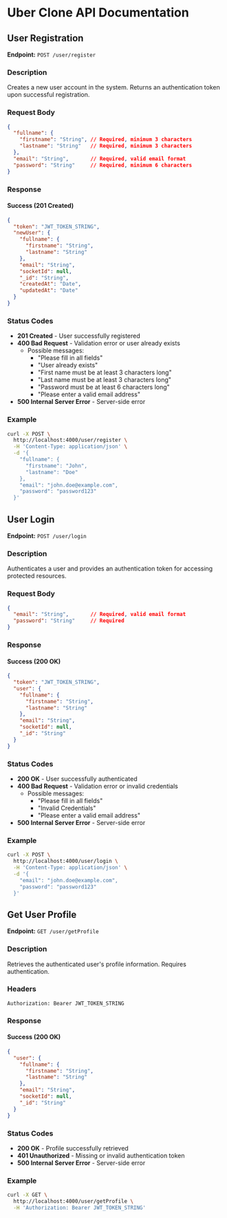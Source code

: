 # Uber Clone API Documentation

## User Registration
**Endpoint:** `POST /user/register`

### Description
Creates a new user account in the system. Returns an authentication token upon successful registration.

### Request Body
```json
{
  "fullname": {
    "firstname": "String", // Required, minimum 3 characters
    "lastname": "String"   // Required, minimum 3 characters
  },
  "email": "String",       // Required, valid email format
  "password": "String"     // Required, minimum 6 characters
}
```

### Response

#### Success (201 Created)
```json
{
  "token": "JWT_TOKEN_STRING",
  "newUser": {
    "fullname": {
      "firstname": "String",
      "lastname": "String"
    },
    "email": "String",
    "socketId": null,
    "_id": "String",
    "createdAt": "Date",
    "updatedAt": "Date"
  }
}
```

### Status Codes
- **201 Created** - User successfully registered
- **400 Bad Request** - Validation error or user already exists
  - Possible messages:
    - "Please fill in all fields"
    - "User already exists" 
    - "First name must be at least 3 characters long"
    - "Last name must be at least 3 characters long"
    - "Password must be at least 6 characters long"
    - "Please enter a valid email address"
- **500 Internal Server Error** - Server-side error

### Example
```bash
curl -X POST \
  http://localhost:4000/user/register \
  -H 'Content-Type: application/json' \
  -d '{
    "fullname": {
      "firstname": "John",
      "lastname": "Doe"
    },
    "email": "john.doe@example.com",
    "password": "password123"
  }'
```

## User Login
**Endpoint:** `POST /user/login`

### Description
Authenticates a user and provides an authentication token for accessing protected resources.

### Request Body
```json
{
  "email": "String",       // Required, valid email format
  "password": "String"     // Required
}
```

### Response

#### Success (200 OK)
```json
{
  "token": "JWT_TOKEN_STRING",
  "user": {
    "fullname": {
      "firstname": "String",
      "lastname": "String"
    },
    "email": "String",
    "socketId": null,
    "_id": "String"
  }
}
```

### Status Codes
- **200 OK** - User successfully authenticated
- **400 Bad Request** - Validation error or invalid credentials
  - Possible messages:
    - "Please fill in all fields"
    - "Invalid Credentials"
    - "Please enter a valid email address"
- **500 Internal Server Error** - Server-side error

### Example
```bash
curl -X POST \
  http://localhost:4000/user/login \
  -H 'Content-Type: application/json' \
  -d '{
    "email": "john.doe@example.com",
    "password": "password123"
  }'
```

## Get User Profile
**Endpoint:** `GET /user/getProfile`

### Description
Retrieves the authenticated user's profile information. Requires authentication.

### Headers
```
Authorization: Bearer JWT_TOKEN_STRING
```

### Response

#### Success (200 OK)
```json
{
  "user": {
    "fullname": {
      "firstname": "String",
      "lastname": "String"
    },
    "email": "String",
    "socketId": null,
    "_id": "String"
  }
}
```

### Status Codes
- **200 OK** - Profile successfully retrieved
- **401 Unauthorized** - Missing or invalid authentication token
- **500 Internal Server Error** - Server-side error

### Example
```bash
curl -X GET \
  http://localhost:4000/user/getProfile \
  -H 'Authorization: Bearer JWT_TOKEN_STRING'
```
